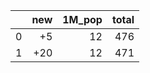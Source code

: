 |    |   new |   1M_pop |   total |
|---:|------:|---------:|--------:|
|  0 |    +5 |       12 |     476 |
|  1 |   +20 |       12 |     471 |